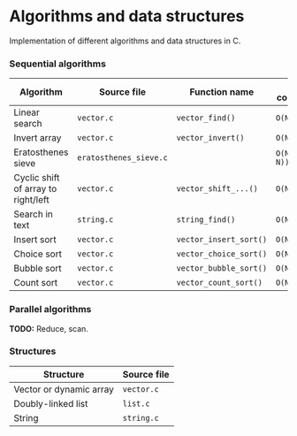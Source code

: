# Algorithms and data structures

Implementation of different algorithms and data structures in C.

### Sequential algorithms

| Algorithm | Source file | Function name | Time complexity |
| --------- | ----------- | ------------- | --------------- |
| Linear search                         | `vector.c`                | `vector_find()`           | ``O(N)`` |
| Invert array                          | `vector.c`                | `vector_invert()`         | ``O(N)`` |
| Eratosthenes sieve                    | `eratosthenes_sieve.c`    |                           | ``O(N*log(log N))`` |
| Cyclic shift of array to right/left   | `vector.c`                | `vector_shift_...()`      | ``O(N)`` |
| Search in text                        | `string.c`                | `string_find()`           | ``O(N*I)`` |
| Insert sort                           | `vector.c`                | `vector_insert_sort()`    | ``O(N^2)`` |
| Choice sort                           | `vector.c`                | `vector_choice_sort()`    | ``O(N^2)`` |
| Bubble sort                           | `vector.c`                | `vector_bubble_sort()`    | ``O(N^2)`` |
| Count sort                            | `vector.c`                | `vector_count_sort()`     | ``O(N)`` |

### Parallel algorithms

**TODO:** Reduce, scan.

### Structures

| Structure | Source file |
| --------- | ----------- |
| Vector or dynamic array | `vector.c` |
| Doubly-linked list | `list.c` |
| String | `string.c` |
